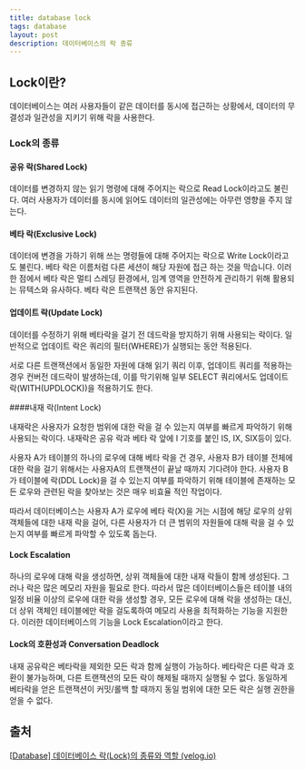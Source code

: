 ```yaml
---
title: database lock
tags: database
layout: post
description: 데이터베이스의 락 종류
---
```


## Lock이란?

데이터베이스는 여러 사용자들이 같은 데이터를 동시에 접근하는 상황에서, 데이터의 무결성과 일관성을 지키기 위해 락을 사용한다.

### Lock의 종류

#### 공유 락(Shared Lock)

데이터를 변경하지 않는 읽기 명령에 대해 주어지는 락으로 Read Lock이라고도 불린다. 여러 사용자가 데이터를 동시에 읽어도 데이터의 일관성에는 아무런 영향을 주지 않는다.

#### 베타 락(Exclusive Lock)

데이터에 변경을 가하기 위해 쓰는 명령들에 대해 주어지는 락으로 Write Lock이라고도 불린다. 베타 락은 이름처럼 다른 세션이 해당 자원에 접근 하는 것을 막습니다. 이러한 점에서 베타 락은 멀티 스레딩 환경에서, 임계 영역을 안전하게 관리하기 위해 활용되는 뮤텍스와 유사하다. 베타 락은 트랜잭션 동안 유지된다.

#### 업데이트 락(Update Lock)

데이터를 수정하기 위해 베타락을 걸기 전 데드락을 방지하기 위해 사용되는 락이다. 일반적으로 업데이트 락은 쿼리의 필터(WHERE)가 실행되는 동안 적용된다.

서로 다른 트랜잭션에서 동일한 자원에 대해 읽기 쿼리 이후, 업데이트 쿼리를 적용하는 경우 컨버전 데드락이 발생하는데, 이를 막기위해 일부 SELECT 쿼리에서도 업데이트 락(WITH(UPDLOCK))을 적용하기도 한다.

####내재 락(Intent Lock)

내재락은 사용자가 요청한 범위에 대한 락을 걸 수 있는지 여부를 빠르게 파악하기 위해 사용되는 락이다. 내재락은 공유 락과 베타 락 앞에 I 기호를 붙인 IS, IX, SIX등이 있다.

사용자 A가 테이블의 하나의 로우에 대해 베타 락을 건 경우, 사용자 B가 테이블 전체에 대한 락을 걸기 위해서는 사용자A의 트랜잭션이 끝날 때까지 기다려야 한다. 사용자 B가 테이블에 락(DDL Lock)을 걸 수 있는지 여부를 파악하기 위해 테이블에 존재하는 모든 로우와 관련된 락을 찾아보는 것은 매우 비효율 적인 작업이다.

따라서 데이터베이스는 사용자 A가 로우에 베타 락(X)을 거는 시점에 해당 로우의 상위 객체들에 대한 내재 락을 걸어, 다른 사용자가 더 큰 범위의 자원들에 대해 락을 걸 수 있는지 여부를 빠르게 파악할 수 있도록 돕는다.

#### Lock Escalation

하나의 로우에 대해 락을 생성하면, 상위 객체들에 대한 내재 락들이 함께 생성된다. 그러나 락은 많은 메모리 자원을 필요로 한다. 따라서 많은 데이터베이스들은 테이블 내의 일정 비율 이상의 로우에 대한 락을 생성할 경우, 모든 로우에 대해 락을 생성하는 대신, 더 상위 객체인 테이블에만 락을 걸도록하여 메모리 사용을 최적화하는 기능을 지원한다. 이러한 데이터베이스의 기능을 Lock Escalation이라고 한다.

#### Lock의 호환성과 Conversation Deadlock

내재 공유락은 베타락을 제외한 모든 락과 함께 실행이 가능하다. 베타락은 다른 락과 호환이 불가능하며, 다른 트랜잭션의 모든 락이 해제될 때까지 실행될 수 없다. 동일하게 베타락을 얻은 트랜잭션이 커밋/롤백 할 때까지 동일 범위에 대한 모든 락은 실행 권한을 얻을 수 없다.



## 출처

[[Database\] 데이터베이스 락(Lock)의 종류와 역할 (velog.io)](https://velog.io/@koo8624/Database-%EB%8D%B0%EC%9D%B4%ED%84%B0%EB%B2%A0%EC%9D%B4%EC%8A%A4-%EB%9D%BDLock%EC%9D%98-%EC%A2%85%EB%A5%98%EC%99%80-%EC%97%AD%ED%95%A0)